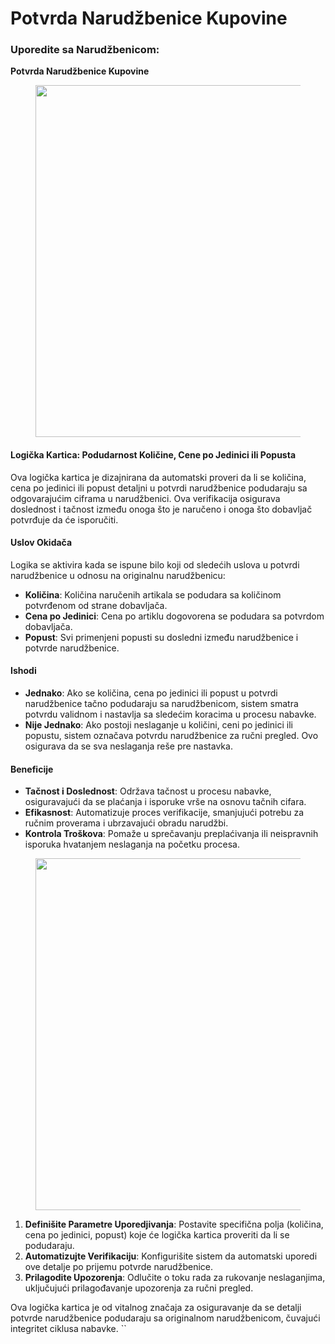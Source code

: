 # Potvrda Narudžbenice Kupovine

### Uporedite sa Narudžbenicom:&#x20;

**Potvrda Narudžbenice Kupovine**

<figure><img src="https://lh7-us.googleusercontent.com/glQHETatKah-1YugeLqBb7Jim6lNJxuarRv-KEMv4NPzFfcjSm6mVhTMdI30nxdJ0SHXZ55Oup6KH7K-J6IxjUOiG0wxUX8toAaCopgBJwPyr94CPjoKuauNTmoHGGhg6f3gwHD39W7gpvijg4LQVJ4" alt="" width="563"><figcaption></figcaption></figure>

#### Logička Kartica: Podudarnost Količine, Cene po Jedinici ili Popusta

Ova logička kartica je dizajnirana da automatski proveri da li se količina, cena po jedinici ili popust detaljni u potvrdi narudžbenice podudaraju sa odgovarajućim ciframa u narudžbenici. Ova verifikacija osigurava doslednost i tačnost između onoga što je naručeno i onoga što dobavljač potvrđuje da će isporučiti.

#### Uslov Okidača

Logika se aktivira kada se ispune bilo koji od sledećih uslova u potvrdi narudžbenice u odnosu na originalnu narudžbenicu:

* **Količina**: Količina naručenih artikala se podudara sa količinom potvrđenom od strane dobavljača.
* **Cena po Jedinici**: Cena po artiklu dogovorena se podudara sa potvrdom dobavljača.
* **Popust**: Svi primenjeni popusti su dosledni između narudžbenice i potvrde narudžbenice.

#### Ishodi

* **Jednako**: Ako se količina, cena po jedinici ili popust u potvrdi narudžbenice tačno podudaraju sa narudžbenicom, sistem smatra potvrdu validnom i nastavlja sa sledećim koracima u procesu nabavke.
* **Nije Jednako**: Ako postoji neslaganje u količini, ceni po jedinici ili popustu, sistem označava potvrdu narudžbenice za ručni pregled. Ovo osigurava da se sva neslaganja reše pre nastavka.

#### Beneficije

* **Tačnost i Doslednost**: Održava tačnost u procesu nabavke, osiguravajući da se plaćanja i isporuke vrše na osnovu tačnih cifara.
* **Efikasnost**: Automatizuje proces verifikacije, smanjujući potrebu za ručnim proverama i ubrzavajući obradu narudžbi.
* **Kontrola Troškova**: Pomaže u sprečavanju preplaćivanja ili neispravnih isporuka hvatanjem neslaganja na početku procesa.

<figure><img src="https://lh7-us.googleusercontent.com/DRTMJxJ9XLeC5zWSU8QuZwPLkqHzmCUm9RwiUZIkcc8pVxMZsxLv56dX9spzqr7KeDkTigbeBX2DvAZRe-6MdqOgAnrO-QPnCbi4e6hP4--P_O0A0DSoQJxjGeefOS1p6GuXHs1YXv-A73DXYaE8qlI" alt="" width="563"><figcaption></figcaption></figure>

1. **Definišite Parametre Uporedjivanja**: Postavite specifična polja (količina, cena po jedinici, popust) koje će logička kartica proveriti da li se podudaraju.
2. **Automatizujte Verifikaciju**: Konfigurišite sistem da automatski uporedi ove detalje po prijemu potvrde narudžbenice.
3. **Prilagodite Upozorenja**: Odlučite o toku rada za rukovanje neslaganjima, uključujući prilagođavanje upozorenja za ručni pregled.

Ova logička kartica je od vitalnog značaja za osiguravanje da se detalji potvrde narudžbenice podudaraju sa originalnom narudžbenicom, čuvajući integritet ciklusa nabavke. \`\`
